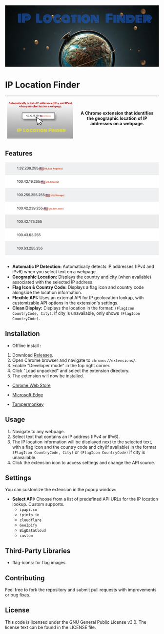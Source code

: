 ![02.jpg](./img/02.jpg)

# IP Location Finder

| ![00](./img/00.png) | A Chrome extension that identifies the geographic location of IP addresses on a webpage. |
|----------------------------------|-----------------------------|


## Features

![2](./img/1.png)
*   **Automatic IP Detection:** Automatically detects IP addresses (IPv4 and IPv6) when you select text on a webpage.
*   **Geographic Location:** Displays the country and city (when available) associated with the selected IP address.
*   **Flag Icon & Country Code:** Displays a flag icon and country code alongside the location information.
*   **Flexible API:** Uses an external API for IP geolocation lookup, with customizable API options in the extension's settings.
*   **Clean Display:** Displays the location in the format: `(FlagIcon CountryCode, City)`. If city is unavailable, only shows `(FlagIcon CountryCode)`.

## Installation

* Offline install :

1.  Download [Releases](https://github.com/Yanel85/IP-Location-Finder/releases).
2.  Open Chrome browser and navigate to `chrome://extensions/`.
3.  Enable "Developer mode" in the top right corner.
4.  Click "Load unpacked" and select the extension directory.
5.  The extension will now be installed.

* [Chrome Web Store ](https://chromewebstore.google.com/detail/ip-%E5%9C%B0%E5%9D%80%E5%AE%9A%E4%BD%8D%E5%99%A8/eohliaamdakpjlipdfdkpgjnpbdbipel)

* [Microsoft Edge](https://microsoftedge.microsoft.com/addons/detail/ofoepnlfldpckgnekinaplppcknbdcdm)

* [Tampermonkey](https://greasyfork.org/zh-CN/scripts/522749-ip-location-finder)

## Usage

1.  Navigate to any webpage.
2.  Select text that contains an IP address (IPv4 or IPv6).
3.  The IP location information will be displayed next to the selected text, with a flag icon and the country code and city(if available) in the format `(FlagIcon CountryCode, City)` or  `(FlagIcon CountryCode)` if city is unavailable.
4.  Click the extension icon to access settings and change the API source.

## Settings

You can customize the extension in the popup window:

*   **Select API:** Choose from a list of predefined API URLs for the IP location lookup. Custom supports.
    *   `ipapi.co`
    *   `ipinfo.io`
    *   `cloudflare`
    *   `GeoIpify`
    *   `BigDataCloud`
    *   `custom`

## Third-Party Libraries
* flag-icons: for flag images.

## Contributing

Feel free to fork the repository and submit pull requests with improvements or bug fixes.

## License

This code is licensed under the GNU General Public License v3.0. The license text can be found in the LICENSE file.
